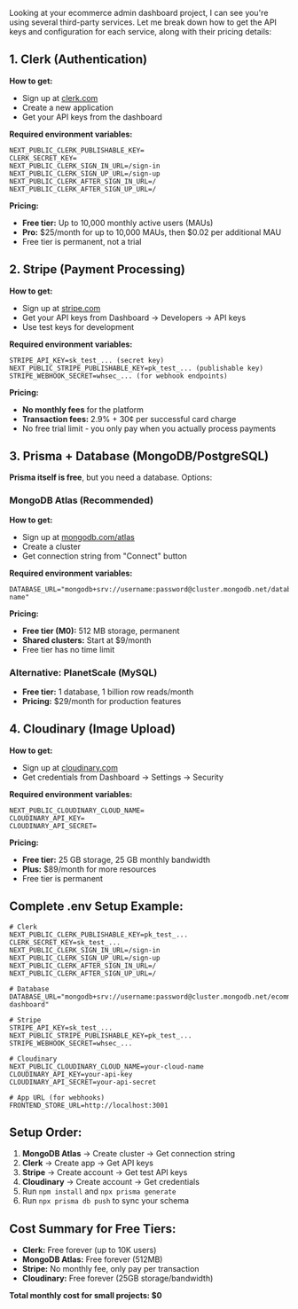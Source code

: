 Looking at your ecommerce admin dashboard project, I can see you're using several third-party services. Let me break down how to get the API keys and configuration for each service, along with their pricing details:

## 1. **Clerk (Authentication)**

**How to get:**

- Sign up at [clerk.com](https://clerk.com)
- Create a new application
- Get your API keys from the dashboard

**Required environment variables:**

```
NEXT_PUBLIC_CLERK_PUBLISHABLE_KEY=
CLERK_SECRET_KEY=
NEXT_PUBLIC_CLERK_SIGN_IN_URL=/sign-in
NEXT_PUBLIC_CLERK_SIGN_UP_URL=/sign-up
NEXT_PUBLIC_CLERK_AFTER_SIGN_IN_URL=/
NEXT_PUBLIC_CLERK_AFTER_SIGN_UP_URL=/
```

**Pricing:**

- **Free tier:** Up to 10,000 monthly active users (MAUs)
- **Pro:** $25/month for up to 10,000 MAUs, then $0.02 per additional MAU
- Free tier is permanent, not a trial

## 2. **Stripe (Payment Processing)**

**How to get:**

- Sign up at [stripe.com](https://stripe.com)
- Get your API keys from Dashboard → Developers → API keys
- Use test keys for development

**Required environment variables:**

```
STRIPE_API_KEY=sk_test_... (secret key)
NEXT_PUBLIC_STRIPE_PUBLISHABLE_KEY=pk_test_... (publishable key)
STRIPE_WEBHOOK_SECRET=whsec_... (for webhook endpoints)
```

**Pricing:**

- **No monthly fees** for the platform
- **Transaction fees:** 2.9% + 30¢ per successful card charge
- No free trial limit - you only pay when you actually process payments

## 3. **Prisma + Database (MongoDB/PostgreSQL)**

**Prisma itself is free**, but you need a database. Options:

### **MongoDB Atlas (Recommended)**

**How to get:**

- Sign up at [mongodb.com/atlas](https://mongodb.com/atlas)
- Create a cluster
- Get connection string from "Connect" button

**Required environment variables:**

```
DATABASE_URL="mongodb+srv://username:password@cluster.mongodb.net/database-name"
```

**Pricing:**

- **Free tier (M0):** 512 MB storage, permanent
- **Shared clusters:** Start at $9/month
- Free tier has no time limit

### **Alternative: PlanetScale (MySQL)**

- **Free tier:** 1 database, 1 billion row reads/month
- **Pricing:** $29/month for production features

## 4. **Cloudinary (Image Upload)**

**How to get:**

- Sign up at [cloudinary.com](https://cloudinary.com)
- Get credentials from Dashboard → Settings → Security

**Required environment variables:**

```
NEXT_PUBLIC_CLOUDINARY_CLOUD_NAME=
CLOUDINARY_API_KEY=
CLOUDINARY_API_SECRET=
```

**Pricing:**

- **Free tier:** 25 GB storage, 25 GB monthly bandwidth
- **Plus:** $89/month for more resources
- Free tier is permanent

## **Complete .env Setup Example:**

```env
# Clerk
NEXT_PUBLIC_CLERK_PUBLISHABLE_KEY=pk_test_...
CLERK_SECRET_KEY=sk_test_...
NEXT_PUBLIC_CLERK_SIGN_IN_URL=/sign-in
NEXT_PUBLIC_CLERK_SIGN_UP_URL=/sign-up
NEXT_PUBLIC_CLERK_AFTER_SIGN_IN_URL=/
NEXT_PUBLIC_CLERK_AFTER_SIGN_UP_URL=/

# Database
DATABASE_URL="mongodb+srv://username:password@cluster.mongodb.net/ecommerce-dashboard"

# Stripe
STRIPE_API_KEY=sk_test_...
NEXT_PUBLIC_STRIPE_PUBLISHABLE_KEY=pk_test_...
STRIPE_WEBHOOK_SECRET=whsec_...

# Cloudinary
NEXT_PUBLIC_CLOUDINARY_CLOUD_NAME=your-cloud-name
CLOUDINARY_API_KEY=your-api-key
CLOUDINARY_API_SECRET=your-api-secret

# App URL (for webhooks)
FRONTEND_STORE_URL=http://localhost:3001
```

## **Setup Order:**

1. **MongoDB Atlas** → Create cluster → Get connection string
2. **Clerk** → Create app → Get API keys
3. **Stripe** → Create account → Get test API keys
4. **Cloudinary** → Create account → Get credentials
5. Run `npm install` and `npx prisma generate`
6. Run `npx prisma db push` to sync your schema

## **Cost Summary for Free Tiers:**

- **Clerk:** Free forever (up to 10K users)
- **MongoDB Atlas:** Free forever (512MB)
- **Stripe:** No monthly fee, only pay per transaction
- **Cloudinary:** Free forever (25GB storage/bandwidth)

**Total monthly cost for small projects: $0**
